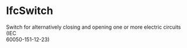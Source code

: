 IfcSwitch
=========
Switch for alternatively closing and opening one or more electric circuits
(IEC  
60050-151-12-23)


